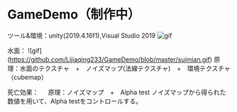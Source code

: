 # GameDemo（制作中）
ツール&環境：unity(2019.4.16f1),Visual Studio 2019
![gif](https://github.com/Lijiaqing233/GameDemo/blob/master/Gamedemo.gif)


水面：
   ![gif] (https://github.com/Lijiaqing233/GameDemo/blob/master/suimian.gif)
   原理：水面のテクスチャ　+　ノイズマップ(法線テクスチャ)　+　環境テクスチャ（cubemap）　



死亡効果：
　 原理：ノイズマップ　+　Alpha test
    ノイズマップから得られた数値を用いて、Alpha testをコントロールする。
   


